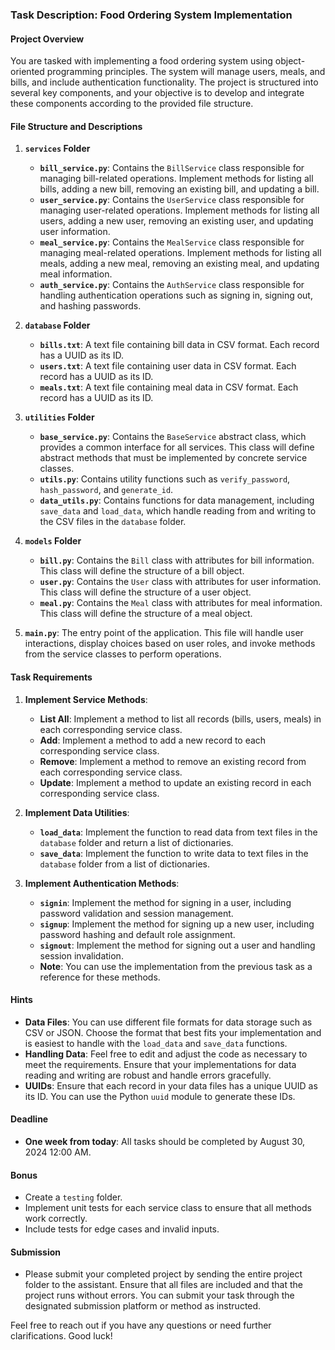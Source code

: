 ### Task Description: Food Ordering System Implementation

#### **Project Overview**

You are tasked with implementing a food ordering system using object-oriented programming principles. The system will manage users, meals, and bills, and include authentication functionality. The project is structured into several key components, and your objective is to develop and integrate these components according to the provided file structure.

#### **File Structure and Descriptions**

1. **`services` Folder**

   - **`bill_service.py`**: Contains the `BillService` class responsible for managing bill-related operations. Implement methods for listing all bills, adding a new bill, removing an existing bill, and updating a bill.
   - **`user_service.py`**: Contains the `UserService` class responsible for managing user-related operations. Implement methods for listing all users, adding a new user, removing an existing user, and updating user information.
   - **`meal_service.py`**: Contains the `MealService` class responsible for managing meal-related operations. Implement methods for listing all meals, adding a new meal, removing an existing meal, and updating meal information.
   - **`auth_service.py`**: Contains the `AuthService` class responsible for handling authentication operations such as signing in, signing out, and hashing passwords.

2. **`database` Folder**

   - **`bills.txt`**: A text file containing bill data in CSV format. Each record has a UUID as its ID.
   - **`users.txt`**: A text file containing user data in CSV format. Each record has a UUID as its ID.
   - **`meals.txt`**: A text file containing meal data in CSV format. Each record has a UUID as its ID.

3. **`utilities` Folder**

   - **`base_service.py`**: Contains the `BaseService` abstract class, which provides a common interface for all services. This class will define abstract methods that must be implemented by concrete service classes.
   - **`utils.py`**: Contains utility functions such as `verify_password`, `hash_password`, and `generate_id`.
   - **`data_utils.py`**: Contains functions for data management, including `save_data` and `load_data`, which handle reading from and writing to the CSV files in the `database` folder.

4. **`models` Folder**

   - **`bill.py`**: Contains the `Bill` class with attributes for bill information. This class will define the structure of a bill object.
   - **`user.py`**: Contains the `User` class with attributes for user information. This class will define the structure of a user object.
   - **`meal.py`**: Contains the `Meal` class with attributes for meal information. This class will define the structure of a meal object.

5. **`main.py`**: The entry point of the application. This file will handle user interactions, display choices based on user roles, and invoke methods from the service classes to perform operations.

#### **Task Requirements**

1. **Implement Service Methods**:

   - **List All**: Implement a method to list all records (bills, users, meals) in each corresponding service class.
   - **Add**: Implement a method to add a new record to each corresponding service class.
   - **Remove**: Implement a method to remove an existing record from each corresponding service class.
   - **Update**: Implement a method to update an existing record in each corresponding service class.

2. **Implement Data Utilities**:
   - **`load_data`**: Implement the function to read data from text files in the `database` folder and return a list of dictionaries.
   - **`save_data`**: Implement the function to write data to text files in the `database` folder from a list of dictionaries.

3. **Implement Authentication Methods**:
   - **`signin`**: Implement the method for signing in a user, including password validation and session management.
   - **`signup`**: Implement the method for signing up a new user, including password hashing and default role assignment.
   - **`signout`**: Implement the method for signing out a user and handling session invalidation.
   - **Note**: You can use the implementation from the previous task as a reference for these methods.


#### **Hints**

- **Data Files**: You can use different file formats for data storage such as CSV or JSON. Choose the format that best fits your implementation and is easiest to handle with the `load_data` and `save_data` functions.
- **Handling Data**: Feel free to edit and adjust the code as necessary to meet the requirements. Ensure that your implementations for data reading and writing are robust and handle errors gracefully.
- **UUIDs**: Ensure that each record in your data files has a unique UUID as its ID. You can use the Python `uuid` module to generate these IDs.

#### **Deadline**

- **One week from today**: All tasks should be completed by August 30, 2024 12:00 AM.

#### **Bonus**

- Create a `testing` folder.
- Implement unit tests for each service class to ensure that all methods work correctly.
- Include tests for edge cases and invalid inputs.

#### **Submission**

- Please submit your completed project by sending the entire project folder to the assistant. Ensure that all files are included and that the project runs without errors. You can submit your task through the designated submission platform or method as instructed.

Feel free to reach out if you have any questions or need further clarifications. Good luck!

